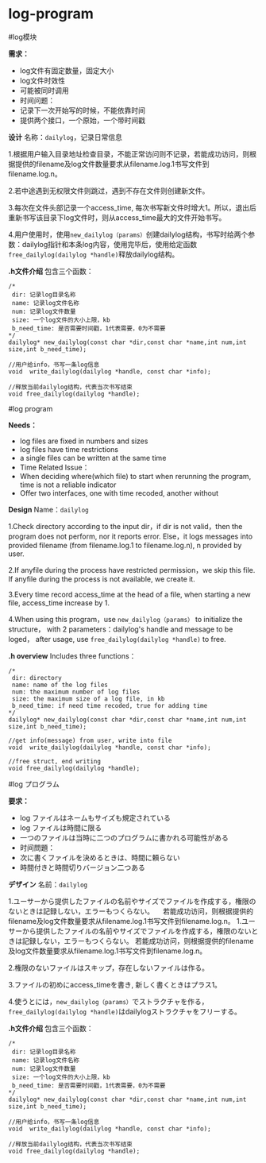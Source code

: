 # log-program

#log模块

**需求：**
- log文件有固定数量，固定大小
- log文件时效性
- 可能被同时调用
- 时间问题：
 - 记录下一次开始写的时候，不能依靠时间
 - 提供两个接口，一个原始，一个带时间戳

**设计**
名称：`dailylog`，记录日常信息

1.根据用户输入目录地址检查目录，不能正常访问则不记录，若能成功访问，则根据提供的filename及log文件数量要求从filename.log.1书写文件到filename.log.n。

2.若中途遇到无权限文件则跳过，遇到不存在文件则创建新文件。

3.每次在文件头部记录一个access_time, 每次书写新文件时增大1。所以，退出后重新书写该目录下log文件时，则从access_time最大的文件开始书写。

4.用户使用时，使用`new_dailylog（params）`创建dailylog结构，书写时给两个参数：dailylog指针和本条log内容，使用完毕后，使用给定函数`free_dailylog(dailylog *handle)`释放dailylog结构。

**.h文件介绍**
包含三个函数：
```
/*
 dir: 记录log目录名称
 name: 记录log文件名称
 num: 记录log文件数量
 size: 一个log文件的大小上限，kb
 b_need_time: 是否需要时间戳，1代表需要，0为不需要
*/
dailylog* new_dailylog(const char *dir,const char *name,int num,int size,int b_need_time);

//用户给info，书写一条log信息
void  write_dailylog(dailylog *handle, const char *info);

//释放当前dailylog结构，代表当次书写结束
void free_dailylog(dailylog *handle);
```

#log program

**Needs：**
- log files are fixed in numbers and sizes
- log files have time restrictions
- a single files can be written at the same time
- Time Related Issue：
 - When deciding where(which file) to start when rerunning the program, time is not a reliable indicator
 - Offer two interfaces, one with time recoded, another without

**Design**
Name：`dailylog`

1.Check directory according to the input dir，if dir is not valid，then the program does not perform, nor it reports error.
  Else，it logs messages into provided filename (from filename.log.1 to filename.log.n), n provided by user.

2.If anyfile during the process have restricted permission，we skip this file.
  If anyfile during the process is not available, we create it.

3.Every time record access_time at the head of a file, when starting a new file, access_time increase by 1.

4.When using this program，use `new_dailylog（params）` to initialize the structure，
  with 2 parameters：dailylog's handle and message to be loged，
  after usage, use `free_dailylog(dailylog *handle)` to free.

**.h overview**
Includes three functions：
```
/*
 dir: directory
 name: name of the log files
 num: the maximum number of log files
 size: the maximum size of a log file, in kb
 b_need_time: if need time recoded, true for adding time
*/
dailylog* new_dailylog(const char *dir,const char *name,int num,int size,int b_need_time);

//get info(message) from user, write into file
void  write_dailylog(dailylog *handle, const char *info);

//free struct, end writing
void free_dailylog(dailylog *handle);
```
#log プログラム

**要求：**
- log ファイルはネームもサイズも規定されている
- log ファイルは時間に限る
- 一つのファイルは当時に二つのプログラムに書かれる可能性がある
- 时间問題：
 - 次に書くファイルを決めるときは、時間に頼らない
 - 時間付きと時間切りバージョン二つある

**デザイン**
名前：`dailylog`

1.ユーサーから提供したファイルの名前やサイズでファイルを作成する，権限のないときは記録しない，エラーもつくらない。
　若能成功访问，则根据提供的filename及log文件数量要求从filename.log.1书写文件到filename.log.n。
1.ユーサーから提供したファイルの名前やサイズでファイルを作成する，権限のないときは記録しない，エラーもつくらない。
若能成功访问，则根据提供的filename及log文件数量要求从filename.log.1书写文件到filename.log.n。

2.権限のないファイルはスキップ，存在しないファイルは作る。

3.ファイルの初めにaccess_timeを書き, 新しく書くときはプラス1。

4.使うとには，`new_dailylog（params）`でストラクチャを作る，`free_dailylog(dailylog *handle)`はdailylogストラクチャをフリーする。

**.h文件介绍**
包含三个函数：
```
/*
 dir: 记录log目录名称
 name: 记录log文件名称
 num: 记录log文件数量
 size: 一个log文件的大小上限，kb
 b_need_time: 是否需要时间戳，1代表需要，0为不需要
*/
dailylog* new_dailylog(const char *dir,const char *name,int num,int size,int b_need_time);

//用户给info，书写一条log信息
void  write_dailylog(dailylog *handle, const char *info);

//释放当前dailylog结构，代表当次书写结束
void free_dailylog(dailylog *handle);
